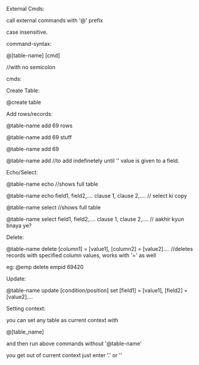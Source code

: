 External Cmds:

call external commands with '@' prefix

case insensitive.

command-syntax:

@[table-name] [cmd]

//with no semicolon

cmds:

Create Table:

@create table

Add rows/records:

@table-name add 69 rows

@table-name add 69 stuff

@table-name add 69

@table-name add //to add indefinetely until '' value is given to a field. 

Echo/Select:

@table-name echo //shows full table

@table-name echo field1, field2,.... clause 1, clause 2,.... // select ki copy

@table-name select //shows full table

@table-name select field1, field2,.... clause 1, clause 2,.... // aakhir kyun bnaya ye?

Delete:

@table-name delete [column1] = [value1], [column2] = [value2].... //deletes records with specified column values, works with '=' as well

eg: @emp delete empid 69420 

Update:

@table-name update [condition/position] set [field1] = [value1], [field2] = [value2]....

Setting context:

you can set any table as current context with

@[table_name]

and then run above commands without '@table-name'

you get out of current context just enter '.' or '\'
